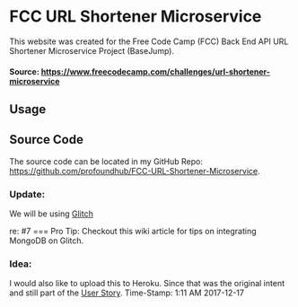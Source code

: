 # FCC URL Shortener Microservice

This website was created for the Free Code Camp (FCC) Back End API URL Shortener Microservice Project (BaseJump).

#### Source: https://www.freecodecamp.com/challenges/url-shortener-microservice

## Usage


## Source Code
The source code can be located in my GitHub Repo: https://github.com/profoundhub/FCC-URL-Shortener-Microservice.

### Update: 

We will be using [Glitch](https://glitch.com)

re: #7 === Pro Tip: Checkout this wiki article for tips on integrating MongoDB on Glitch.

### Idea:

I would also like to upload this to Heroku. Since that was the original intent and still part of the [User Story](https://www.freecodecamp.org/challenges/url-shortener-microservice). Time-Stamp: 1:11 AM 2017-12-17


